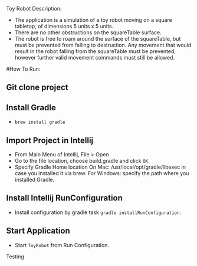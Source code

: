 Toy Robot
Description:
- The application is a simulation of a toy robot moving on a square tabletop,
of dimensions 5 units x 5 units.
- There are no other obstructions on the squareTable surface.
- The robot is free to roam around the surface of the squareTable, but must be
prevented from falling to destruction. Any movement that would result in the
robot falling from the squareTable must be prevented, however further valid
movement commands must still be allowed.

#How To Run:
## Git clone project

## Install Gradle
- `brew install gradle`

## Import Project in Intellij
- From Main Menu of Intellij, File > Open
- Go to the file location, choose build.gradle and click `OK`.
- Specify Gradle Home location
On Mac: /usr/local/opt/gradle/libexec in case you installed it via brew.
For Windows: specify the path where you installed Gradle.

## Install Intellij RunConfiguration
- Install configuration by gradle task `gradle installRunConfiguration`.

## Start Application
- Start `ToyRobot` from Run Configuration.



Testing
